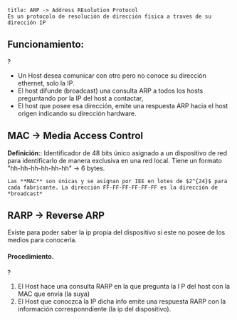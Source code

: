 ```ad-important
title: ARP -> Address REsolution Protocol
Es un protocolo de resolución de dirección física a traves de su dirección IP
```

## Funcionamiento:
?
- Un Host desea comunicar con otro pero no conoce su dirección ethernet, solo la IP.
- El host difunde (broadcast) una consulta ARP a todos los hosts preguntando por la IP del host a contactar,
- El host que posee esa dirección, emite una respuesta ARP hacia el host origen indicando su dirección hardware. <!--SR:!2024-01-29,3,230-->

## MAC -> Media Access Control
**Definición**:: Identificador de 48 bits único asignado a un dispositivo de red para identificarlo de manera exclusiva en una red local. Tiene un formato "hh-hh-hh-hh-hh-hh" -> 6 bytes. <!--SR:!2024-01-28,2,210-->

```ad-seealso
Las **MAC** son únicas y se asignan por IEE en lotes de $2^{24}$ para cada fabricante. La dirección FF-FF-FF-FF-FF-FF es la dirección de *broadcast*
```

## RARP -> Reverse ARP
Existe para poder saber la ip propia del dispositivo si este no posee de los medios para conocerla.

#### Procedimiento.
?
1. El Host hace una consulta RARP en la que pregunta la I P del host con la MAC que envía (la suya)
2. El Host que conoczca la IP dicha info emite una respuesta RARP con la información corresponndiente (la ip del dispositivo). <!--SR:!2024-02-05,10,270-->